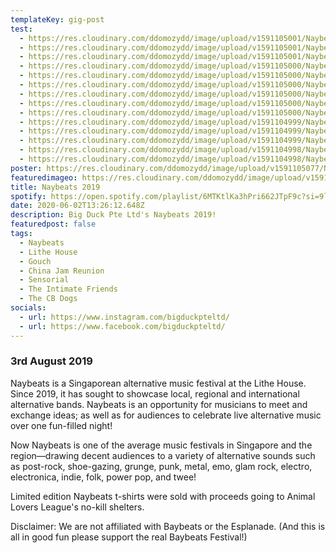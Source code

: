 ```yaml
---
templateKey: gig-post
test:
  - https://res.cloudinary.com/ddomozydd/image/upload/v1591105001/Naybeats/IMG_9901-min_is80of.jpg
  - https://res.cloudinary.com/ddomozydd/image/upload/v1591105001/Naybeats/IMG_9898-min_iz4xkd.jpg
  - https://res.cloudinary.com/ddomozydd/image/upload/v1591105001/Naybeats/IMG_9897-min_mj1wxf.jpg
  - https://res.cloudinary.com/ddomozydd/image/upload/v1591105000/Naybeats/IMG_9856-min_siwntr.jpg
  - https://res.cloudinary.com/ddomozydd/image/upload/v1591105000/Naybeats/IMG_9864-min_yc4iqa.jpg
  - https://res.cloudinary.com/ddomozydd/image/upload/v1591105000/Naybeats/IMG_9879-min_iz1ppq.jpg
  - https://res.cloudinary.com/ddomozydd/image/upload/v1591105000/Naybeats/IMG_9853-min_nuz3cu.jpg
  - https://res.cloudinary.com/ddomozydd/image/upload/v1591105000/Naybeats/IMG_9895-min_haqkdy.jpg
  - https://res.cloudinary.com/ddomozydd/image/upload/v1591105000/Naybeats/IMG_9882-min_mbsegu.jpg
  - https://res.cloudinary.com/ddomozydd/image/upload/v1591104999/Naybeats/IMG_9868-min_lvzz6p.jpg
  - https://res.cloudinary.com/ddomozydd/image/upload/v1591104999/Naybeats/IMG_9877-min_dstpp8.jpg
  - https://res.cloudinary.com/ddomozydd/image/upload/v1591104999/Naybeats/IMG_9867-min_fcb7gy.jpg
  - https://res.cloudinary.com/ddomozydd/image/upload/v1591104998/Naybeats/IMG_9848-min_shzxcl.jpg
  - https://res.cloudinary.com/ddomozydd/image/upload/v1591104998/Naybeats/IMG_9867_1_-min_zqcrku.jpg
poster: https://res.cloudinary.com/ddomozydd/image/upload/v1591105077/Naybeats/poster_fgplmj.png
featuredimageo: https://res.cloudinary.com/ddomozydd/image/upload/v1591105106/Naybeats/naylogo_b3v6mu.png
title: Naybeats 2019
spotify: https://open.spotify.com/playlist/6MTKtlKa3hPri662JTpF9c?si=9lZaVUCvRkeeW8pVDXtbiw
date: 2020-06-02T13:26:12.648Z
description: Big Duck Pte Ltd's Naybeats 2019!
featuredpost: false
tags:
  - Naybeats
  - Lithe House
  - Gouch
  - China Jam Reunion
  - Sensorial
  - The Intimate Friends
  - The CB Dogs
socials:
  - url: https://www.instagram.com/bigduckpteltd/
  - url: https://www.facebook.com/bigduckpteltd/
---
```

### 3rd August 2019

Naybeats is a Singaporean alternative music festival at the Lithe House. Since 2019, it has sought to showcase local, regional and international alternative bands. Naybeats is an opportunity for musicians to meet and exchange ideas; as well as for audiences to celebrate live alternative music over one fun-filled night! 

Now Naybeats is one of the average music festivals in Singapore and the region—drawing decent audiences to a variety of alternative sounds such as post-rock, shoe-gazing, grunge, punk, metal, emo, glam rock, electro, electronica, indie, folk, power pop, and twee!

Limited edition Naybeats t-shirts were sold with proceeds going to Animal Lovers League's no-kill shelters.

Disclaimer: We are not affiliated with Baybeats or the Esplanade. (And this is all in good fun please support the real Baybeats Festival!)